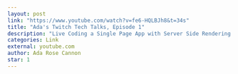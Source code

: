 ```yaml
---
layout: post
link: "https://www.youtube.com/watch?v=fe6-HQLBJh8&t=34s"
title: "Ada's Twitch Tech Talks, Episode 1"
description: "Live Coding a Single Page App with Server Side Rendering making use of ES Modules and HyperHTML for importing templates in the browser and in the node server."
categories: Link
external: youtube.com
author: Ada Rose Cannon
star: 1
---
```

